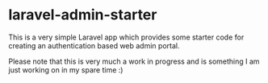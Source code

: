 # laravel-admin-starter

This is a very simple Laravel app which provides some starter code for creating an authentication based web admin portal.

Please note that this is very much a work in progress and is something I am just working on in my spare time :)

